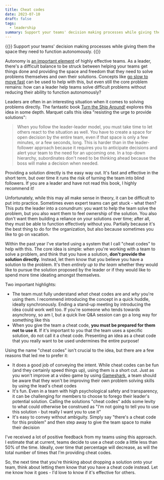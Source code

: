 ```yaml
---
title: Cheat codes
date: 2023-07-10
draft: false
tags:
  - leadership
summary: Support your teams' decision making processes while giving them the space they need to function autonomously.
---
```


{{<tagline>}}
Support your teams' decision making processes while giving them the space they need to function autonomously.
{{</tagline>}}

Autonomy is [an important element](https://www.ncbi.nlm.nih.gov/pmc/articles/PMC7243795/) of highly
effective teams. As a leader, there's a difficult balance to be struck between helping your teams get things done and
providing the space and freedom that they need to solve problems themselves and own their solutions. Concepts like
[go slow to move fast](/posts/go-slow-move-fast/) can be used to help with this, but even still the core problem
remains: how can a leader help teams solve difficult problems without reducing their ability to function autonomously?

Leaders are often in an interesting situation when it comes to solving problems directly. The fantastic book
[Turn the Ship Around!](https://www.amazon.com/Turn-Ship-Around-Turning-Followers/dp/1591846404) explores this idea in
some depth. Marquet calls this idea "resisting the urge to provide solutions":

> When you follow the leader-leader model, you must take time to let others react to the situation as well. You have to
> create a space for open decision by the entire team, even if that space is only a few minutes, or a few seconds, long.
> This is harder than in the leader-follower approach because it requires you to anticipate decisions and alert your
> team to the need for an upcoming one. In a top-down hierarchy, subordinates don't need to be thinking ahead because
> the boss will make a decision when needed.

Providing a solution directly is the easy way out. It's fast and effective in the short term, but over time it runs the
risk of turning the team into blind followers. If you are a leader and have not read this book, I highly recommend it!

Unfortunately, while this may all make sense in theory, it can be difficult to put into practice. Sometimes even expert
teams can get stuck - what then? This puts the leader into a conundrum: you want to help the team solve the problem, but
you also want them to feel ownership of the solution. You also don't want them building a reliance on your solutions
over time; after all, they must be able to function effectively without you. Partially because it's the best thing to do
for the organization, but also because sometimes you like to go on vacation.

Within the past year I've started using a system that I call "cheat codes" to help with this. The core idea is
simple: when you're working with a team to solve a problem, and think that you have a solution, **don't provide the
solution directly**. Instead, let them know that you believe you have a solution to the problem. It's then _entirely up to
the team_ whether they would like to pursue the solution proposed by the leader or if they would like to spend more time
ideating amongst themselves.

Two important highlights:

* The team must fully understand _what_ cheat codes are and _why_ you're using them. I recommend introducing
  the concept in a quick huddle, ideally synchronously. Ending a stand-up meeting by introducing the idea could work
  well too. If you're someone who tends towards asynchrony, so am I, but a quick live Q&A session can go a long way for
  something like this
* When you give the team a cheat code, **you must be prepared for them not to use it**. If it's important to you that
  the team uses a specific solution, do not call it a cheat code. Presenting an idea as a cheat code that you really
  want to be used undermines the entire purpose!

Using the name "cheat codes" isn't crucial to the idea, but there are a few reasons that led me to prefer it:

* It does a good job of conveying the intent. While cheat codes can be fun (and they certainly speed things up), using
  them is a short cut. Just as you won't improve at a video game by using
  [Gameshark](https://en.wikipedia.org/wiki/GameShark), a team should be aware that they won't be improving their own
  problem solving skills by using the lead's cheat codes
* It's fun. Even in a team with high psychological safety and transparency, it can be challenging for members to
  choose to forego their leader's potential solution. Calling the solutions "cheat codes" adds some levity to what could
  otherwise be construed as "I'm not going to tell you to use this solution - but really I want you to use it"
* It's easy to convey without ambiguity. Simply say "there's a cheat code for this problem" and then step away to give
  the team space to make their decision

I've received a lot of positive feedback from my teams using this approach. I estimate that at current, teams decide to
use a cheat code a little less than 50% of the time. Ideally, over time that percentage will decrease, as will the total
number of times that I'm providing cheat codes.

So, the next time that you're thinking about dropping a solution onto your team, think about letting them know that you
have a cheat code instead. Let me know how it goes - I'd love to know if it's effective for others.
